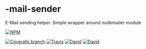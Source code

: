 # -mail-sender
E-Mail sending helper. Simple wrapper around nodemailer module

[![NPM](https://nodei.co/npm/bem-site-mail-sender.png)](https://nodei.co/npm/bem-site-mail-sender/)

[![Coveralls branch](https://img.shields.io/coveralls/bem-site/mail-sender/master.svg)](https://coveralls.io/r/bem-site/mail-sender?branch=master)
[![Travis](https://img.shields.io/travis/bem-site/mail-sender.svg)](https://travis-ci.org/bem-site/mail-sender)
[![David](https://img.shields.io/david/bem-site/mail-sender.svg)](https://david-dm.org/bem-site/mail-sender)
[![David](https://img.shields.io/david/dev/bem-site/mail-sender.svg)](https://david-dm.org/bem-site/mail-sender#info=devDependencies)
